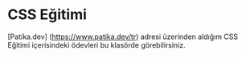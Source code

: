 # CSS Eğitimi
[Patika.dev] (https://www.patika.dev/tr) adresi üzerinden aldığım CSS Eğitimi içerisindeki ödevleri bu klasörde görebilirsiniz.
